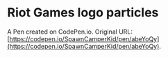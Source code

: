 # Riot Games logo particles

A Pen created on CodePen.io. Original URL: [https://codepen.io/SpawnCamperKid/pen/abeYoQy](https://codepen.io/SpawnCamperKid/pen/abeYoQy).


